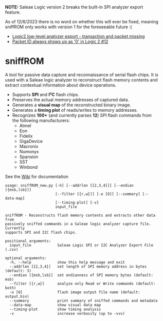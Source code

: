 **NOTE:** Saleae Logic version 2 breaks the built-in SPI analyzer export feature.

As of 12/6/2023 there is no word on whether this will ever be fixed, meaning sniffROM only works with version 1 for the foreseeable future :(
* [Logic2 low-level analyzer export - transaction and packet missing](https://discuss.saleae.com/t/logic2-low-level-analyzer-export-transaction-and-packet-missing/1387)
* [Packet ID always shows up as '0' in Logic 2 #12](https://github.com/saleae/i2c-analyzer/issues/12)


# sniffROM

A tool for passive data capture and reconnaissance of serial flash chips. It is used with a Saleae logic analyzer to reconstruct flash memory contents and extract contextual information about device operations.

* Supports <b>SPI</b> and <b>I²C</b> flash chips.
* Preserves the actual memory addresses of captured data.
* Generates a <b>visual map</b> of the reconstructed binary image.
* Generates a <b>timing plot</b> of reads/writes to memory addresses. 
* Recognizes <b>100+</b> (and currently parses <b>12</b>) SPI flash commands from the following manufacturers:
  * Atmel
  * Eon
  * Fidelix
  * GigaDevice
  * Macronix
  * Numonyx 
  * Spansion
  * SST
  * Winbond

See the [Wiki](https://github.com/alainiamburg/sniffROM/wiki) for documentation
```
usage: sniffROM_new.py [-h] [--addrlen [{2,3,4}]] [--endian [{msb,lsb}]]
                       [--filter [{r,w}]] [-o [O]] [--summary] [--data-map]
                       [--timing-plot] [-v]
                       input_file

sniffROM - Reconstructs flash memory contents and extracts other data from
passively sniffed commands in a Saleae logic analyzer capture file. Currently
supports SPI and I2C flash chips.

positional arguments:
  input_file            Saleae Logic SPI or I2C Analyzer Export File (.csv)

optional arguments:
  -h, --help            show this help message and exit
  --addrlen [{2,3,4}]   set length of SPI memory address in bytes (default: 3)
  --endian [{msb,lsb}]  set endianness of SPI memory bytes (default: msb)
  --filter [{r,w}]      analyze only Read or Write commands (default: both)
  -o [O]                flash image output file name (default: output.bin)
  --summary             print summary of sniffed commands and metadata
  --data-map            show visual data map
  --timing-plot         show timing analysis
  -v                    increase verbosity (up to -vvv)
```
